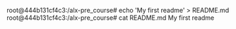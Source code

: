 root@444b131cf4c3:/alx-pre_course# echo 'My first readme' > README.md root@444b131cf4c3:/alx-pre_course# cat README.md My first readme
